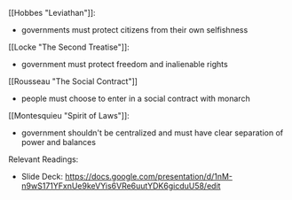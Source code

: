 
[[Hobbes "Leviathan"]]: 
- governments must protect citizens from their own selfishness

[[Locke "The Second Treatise"]]: 
- government must protect freedom and inalienable rights 

[[Rousseau "The Social Contract"]]
- people must choose to enter in a social contract with monarch

[[Montesquieu "Spirit of Laws"]]: 
- government shouldn't be centralized and must have clear separation of power and balances



Relevant Readings: 
- Slide Deck: https://docs.google.com/presentation/d/1nM-n9wS171YFxnUe9keVYis6VRe6uutYDK6gicduU58/edit
